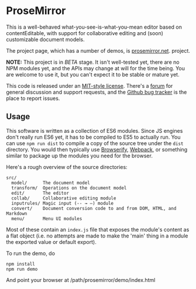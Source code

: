 # ProseMirror

This is a well-behaved what-you-see-is-what-you-mean editor based on
contentEditable, with support for collaborative editing and (soon)
customizable document models.

The project page, which has a number of demos, is
[prosemirror.net](http://prosemirror.net). project.

**NOTE:** This project is in *BETA* stage. It isn't well-tested yet,
there are no NPM modules yet, and the APIs may change at will for the
time being. You are welcome to use it, but you can't expect it to be
stable or mature yet.

This code is released under an [MIT-style
license](https://github.com/prosemirror/prosemirror/tree/master/LICENSE).
There's a [forum](http://discuss.prosemirror.net) for general
discussion and support requests, and the [Github bug
tracker](https://github.com/prosemirror/prosemirror/issues) is the
place to report issues.

## Usage

This software is written as a collection of ES6 modules. Since JS
engines don't really run ES6 yet, it has to be compiled to ES5 to
actually run. You can use `npm run dist` to compile a copy of the
source tree under the `dist` directory. You would then typically use
[Browserify](http://browserify.org/),
[Webpack](https://webpack.github.io/), or something similar to package
up the modules you need for the browser.

Here's a rough overview of the source directories:

```
src/
  model/      The document model
  transform/  Operations on the document model
  edit/       The editor
  collab/     Collaborative editing module
  inputrules/ Magic input (-- → —) module
  convert/    Document conversion code to and from DOM, HTML, and Markdown
  menu/       Menu UI modules
```

Most of these contain an `index.js` file that exposes the module's
content as a flat object (i.e. no attempts are made to make the 'main'
thing in a module the exported value or default export).

To run the demo, do

```
npm install
npm run demo
```

And point your browser at /path/prosemirror/demo/index.html
